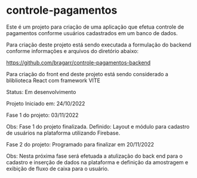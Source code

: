 # controle-pagamentos

Este é um projeto para criação de uma aplicação que efetua controle de pagamentos conforme usuários cadastrados em um banco de dados.

Para criação deste projeto está sendo executada a formulação do backend conforme informações e arquivos do diretório abaixo:

https://github.com/bragarr/controle-pagamentos-backend

Para criação do front end deste projeto está sendo considerado a bliblioteca React com framework VITE

Status: Em desenvolvimento

Projeto Iniciado em: 24/10/2022

Fase 1 do projeto: 03/11/2022 

Obs: Fase 1 do projeto finalizada. Definido: Layout e módulo para cadastro de usuários na plataforma utilizando Firebase.

Fase 2 do projeto: Programado para finalizar em 20/11/2022

Obs: Nesta próxima fase será efetuada a atulização do back end para o cadastro e inserção de dados na plataforma e definição da amostragem e exibição de fluxo de caixa para o usuário.
